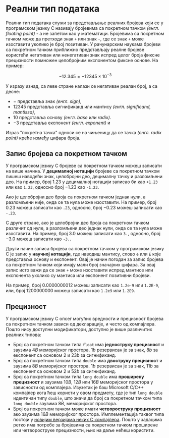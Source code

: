 # Реални тип података

Реални тип података служи за представљање реалних бројева који се у
програмском језику C називају бројевима са покретном тачком
*(енгл. floating point)* - а не запетом као у математици. Бројевима са
покретном тачком може да претходи знак `+` или знак `-`, где се знак `+` може
изоставити уколико је број позитиван. У рачунарским наукама бројеви са
покретном тачком приближно представљају реалне бројеве користећи негативан или
ненегативан знак испред целог броја фиксне прецизности помножен целобројним
експонентом фиксне основе. На пример:

$$-12.345=-12345\times{10^{-3}}$$

У изразу изнад, са леве стране налази се негативан реалан број, а са десне:

- $-$ представља знак *(енгл. sign)*,
- $12345$ представља сигнификанд или мантису *(енгл. significand, mantissa)*,
- $10$ представља основу *(енгл. base или radix)*.
- $-3$ представља експонент *(енгл. exponent)* и

Израз "покретна тачка" односи се на чињеницу да се тачка *(енгл. radix point)*
креће између цифара броја.

## Запис бројева са покретном тачком

У програмском језику C бројеве са покретном тачком можеш записати на више
начина. У **децималној нотацији** бројеве са покретном тачком пишеш наводећи
знак, целобројни део, децималну тачку и разломљени део. На пример, број $1.23$
у децималној нотацији записао би као `+1.23` или као `1.23`, односно број
$-1.23$ као `-1.23`.

Ако је целобројни део броја са покретном тачком једнак нули, а разломљени није,
онда се та нула може изоставити. На пример, број $0.23$ можеш записати као
`.23`, односно, број $-0.23$ можеш записати као `-.23`.

С друге стране, ако је целобројни део броја са покретном тачком различит од
нуле, а разломљени део једнак нули, онда се та нула може изоставити. На пример,
број $3.0$ можеш записати као `3.`, односно, број $-3.0$ можеш записати као
`-3.`.

Други начин записа бројева са покретном тачком у програмском језику C је запис
у **научној нотацији**, где наводиш мантису, слово `е` или `E` које представља
основу и експонент. Овај је начин погодан за запис бројева са покретном тачком
који имају мали број значајних цифара. За овај запис исто важи да се знак `+`
може изоставити испред мантисе или експонента уколико су мантиса или експонент
позитивни бројеви.

На пример, број $0.0000000012$ можеш записати као `1.2e-9` или `1.2E-9`, или,
број $1200000000$ можеш записати као `1.2e9` или `1.2E9`.

## Прецизност

У програмском језику C опсег могућих вредности и прецизност бројева са
покретном тачком зависи од декларације, и често од компајлера. Пошто нису
доступни модификатори, доступно је више различитих реалних типова:

- Број са покретном тачком типа `float` има **једноструку прецизност** и
заузима $4B$ меморијског простора. $1b$ резервисан је за знак, $8b$ за
експонент са основом 2 и $23b$ за сигнификанд.
- Број са покретном тачком типа `double` има **двоструку прецизност** и заузима
$8B$ меморијског простора. $1b$ резервисан је за знак, $11b$ за експонент са
основом 2 и $52b$ за сигнификанд.
- Број са покретном тачком типа `long double` има **проширену прецизност** и
заузима $10B$, $12B$ или $16B$ меморијског простора у зависности од комплајера.
Изузетак је баш Microsoft C/C++ компајлер кога ћеш користи у овом предмету, где
је тип `long double` идентичан типу `double`, што значи да број са покретном
тачком типа `long double` заузима $8B$, меморијског простора.
- Број са покретном тачком може имати **четвороструку прецизност** ако заузима
$16B$ меморијског простора. Имплементација таквог типа постоји у
[новијим верзијама неких C компајлера](https://gcc.gnu.org/onlinedocs/libquadmath.pdf).
Пошто у задацима ретко има потребе за бројевима са покретном тачком проширене
или четвороструке прецизности, њих на даље нећеш користити.
